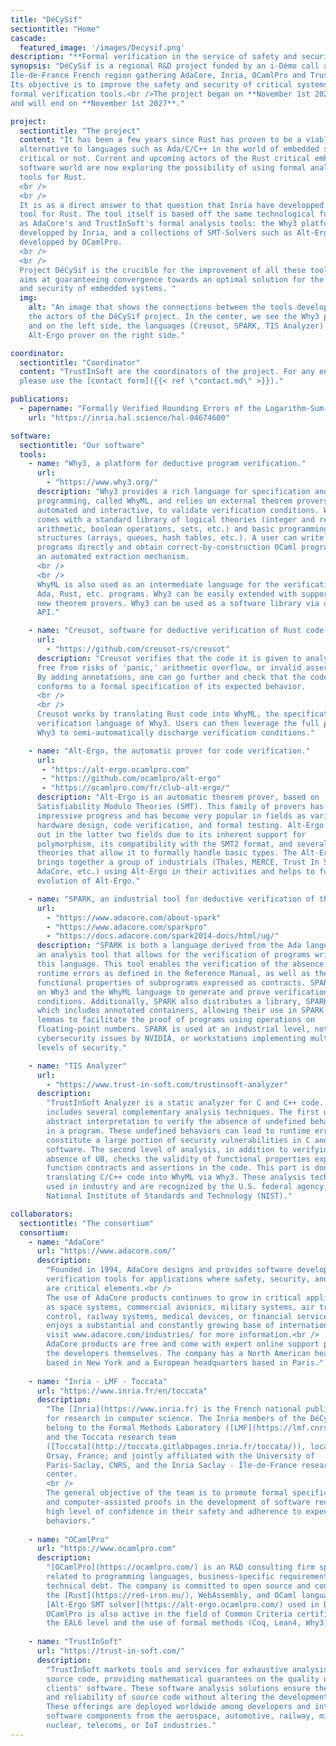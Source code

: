 ```yaml
---
title: "DéCySif"
sectiontitle: "Home"
cascade:
  featured_image: '/images/Decysif.png'
description: "**Formal verification in the service of safety and security**"
synopsis: "DéCySif is a regional R&D project funded by an i-Démo call and the
Ile-de-France French region gathering AdaCore, Inria, OCamlPro and TrustInSoft.
Its objective is to improve the safety and security of critical systems using
formal verification tools.<br />The project began on **November 1st 2022**
and will end on **November 1st 2027**."

project:
  sectiontitle: "The project"
  content: "It has been a few years since Rust has proven to be a viable
  alternative to languages such as Ada/C/C++ in the world of embedded software,
  critical or not. Current and upcoming actors of the Rust critical embedded
  software world are now exploring the possibility of using formal analysis
  tools for Rust.
  <br />
  <br />
  It is as a direct answer to that question that Inria have developped Creusot, a
  tool for Rust. The tool itself is based off the same technological foundations
  as AdaCore's and TrustInSoft's formal analysis tools: the Why3 platform,
  developped by Inria, and a collections of SMT-Solvers such as Alt-Ergo,
  developped by OCamlPro.
  <br />
  <br />
  Project DéCySif is the crucible for the improvement of all these tools and
  aims at guaranteeing convergence towards an optimal solution for the safety
  and security of embedded systems. "
  img:
    alt: "An image that shows the connections between the tools developed by
    the actors of the DéCySif project. In the center, we see the Why3 platform,
    and on the left side, the languages (Creusot, SPARK, TIS Analyzer) and the
    Alt-Ergo prover on the right side."

coordinator:
  sectiontitle: "Coordinator"
  content: "TrustInSoft are the coordinators of the project. For any enquiry,
  please use the [contact form]({{< ref \"contact.md\" >}})."

publications:
  - papername: "Formally Verified Rounding Errors of the Logarithm-Sum-Exponential Function"
    url: "https://inria.hal.science/hal-04674600"

software:
  sectiontitle: "Our software"
  tools:
    - name: "Why3, a platform for deductive program verification."
      url:
        - "https://www.why3.org/"
      description: "Why3 provides a rich language for specification and
      programming, called WhyML, and relies on external theorem provers, both
      automated and interactive, to validate verification conditions. Why3
      comes with a standard library of logical theories (integer and real
      arithmetic, boolean operations, sets, etc.) and basic programming data
      structures (arrays, queues, hash tables, etc.). A user can write WhyML
      programs directly and obtain correct-by-construction OCaml programs via
      an automated extraction mechanism.
      <br />
      <br />
      WhyML is also used as an intermediate language for the verification of C,
      Ada, Rust, etc. programs. Why3 can be easily extended with support for
      new theorem provers. Why3 can be used as a software library via an OCaml
      API."

    - name: "Creusot, software for deductive verification of Rust code."
      url:
        - "https://github.com/creusot-rs/creusot"
      description: "Creusot verifies that the code it is given to analyze is
      free from risks of 'panic,' arithmetic overflow, or invalid assertions.
      By adding annotations, one can go further and check that the code
      conforms to a formal specification of its expected behavior.
      <br />
      <br />
      Creusot works by translating Rust code into WhyML, the specification and
      verification language of Why3. Users can then leverage the full power of
      Why3 to semi-automatically discharge verification conditions."

    - name: "Alt-Ergo, the automatic prover for code verification."
      url:
       - "https://alt-ergo.ocamlpro.com"
       - "https://github.com/ocamlpro/alt-ergo"
       - "https://ocamlpro.com/fr/club-alt-ergo/"
      description: "Alt-Ergo is an automatic theorem prover, based on
      Satisfiability Modulo Theories (SMT). This family of provers has made
      impressive progress and has become very popular in fields as varied as
      hardware design, code verification, and formal testing. Alt-Ergo stands
      out in the latter two fields due to its inherent support for
      polymorphism, its compatibility with the SMT2 format, and several
      theories that allow it to formally handle basic types. The Alt-Ergo Club
      brings together a group of industrials (Thales, MERCE, Trust In Soft,
      AdaCore, etc.) using Alt-Ergo in their activities and helps to fund the
      evolution of Alt-Ergo."

    - name: "SPARK, an industrial tool for deductive verification of the Ada language."
      url:
        - "https://www.adacore.com/about-spark"
        - "https://www.adacore.com/sparkpro"
        - "https://docs.adacore.com/spark2014-docs/html/ug/"
      description: "SPARK is both a language derived from the Ada language and
      an analysis tool that allows for the verification of programs written in
      this language. This tool enables the verification of the absence of
      runtime errors as defined in the Reference Manual, as well as the
      functional properties of subprograms expressed as contracts. SPARK relies
      on Why3 and the WhyML language to generate and prove verification
      conditions. Additionally, SPARK also distributes a library, SPARKlib,
      which includes annotated containers, allowing their use in SPARK code, or
      lemmas to facilitate the proof of programs using operations on
      floating-point numbers. SPARK is used at an industrial level, notably for
      cybersecurity issues by NVIDIA, or workstations implementing multiple
      levels of security."    

    - name: "TIS Analyzer"
      url:
        - "https://www.trust-in-soft.com/trustinsoft-analyzer"
      description:
        "TrustInSoft Analyzer is a static analyzer for C and C++ code. It
        includes several complementary analysis techniques. The first uses
        abstract interpretation to verify the absence of undefined behaviors (UB)
        in a program. These undefined behaviors can lead to runtime errors and
        constitute a large portion of security vulnerabilities in C and C++
        software. The second level of analysis, in addition to verifying the
        absence of UB, checks the validity of functional properties expressed as
        function contracts and assertions in the code. This part is done by
        translating C/C++ code into WhyML via Why3. These analysis techniques are
        used in industry and are recognized by the U.S. federal agency, the
        National Institute of Standards and Technology (NIST)."

collaborators:
  sectiontitle: "The consortium"
  consortium:
    - name: "AdaCore"
      url: "https://www.adacore.com/"
      description:
        "Founded in 1994, AdaCore designs and provides software development and
        verification tools for applications where safety, security, and reliability
        are critical elements.<br />
        The use of AdaCore products continues to grow in critical applications such
        as space systems, commercial avionics, military systems, air traffic
        control, railway systems, medical devices, or financial services. AdaCore
        enjoys a substantial and constantly growing base of international clients;
        visit www.adacore.com/industries/ for more information.<br />
        AdaCore products are free and come with expert online support provided by
        the developers themselves. The company has a North American headquarters
        based in New York and a European headquarters based in Paris."
    
    - name: "Inria - LMF - Toccata"
      url: "https://www.inria.fr/en/toccata"
      description: 
        "The [Inria](https://www.inria.fr) is the French national public institute
        for research in computer science. The Inria members of the DéCySif project
        belong to the Formal Methods Laboratory ([LMF](https://lmf.cnrs.fr/))
        and the Toccata research team
        ([Toccata](http://toccata.gitlabpages.inria.fr/toccata/)), located in
        Orsay, France; and jointly affiliated with the University of
        Paris-Saclay, CNRS, and the Inria Saclay - Île-de-France research
        center.
        <br />
        The general objective of the team is to promote formal specifications
        and computer-assisted proofs in the development of software requiring a
        high level of confidence in their safety and adherence to expected
        behaviors."
    
    - name: "OCamlPro"
      url: "https://www.ocamlpro.com"
      description:
        "[OCamlPro](https://ocamlpro.com/) is an R&D consulting firm specializing in engineering problems
        related to programming languages, business-specific requirements, or
        technical debt. The company is committed to open source and contributes to
        the [Rust](https://red-iron.eu/), WebAssembly, and OCaml languages. The company also develops the
        [Alt-Ergo SMT solver](https://alt-ergo.ocamlpro.com/) used in DéCySif.<br />
        OCamlPro is also active in the field of Common Criteria certification at
        the EAL6 level and the use of formal methods (Coq, Lean4, Why3)."
    
    - name: "TrustInSoft"
      url: "https://trust-in-soft.com/"
      description:
        "TrustInSoft markets tools and services for exhaustive analysis of C and C++
        source code, providing mathematical guarantees on the quality of their
        clients' software. These software analysis solutions ensure the security
        and reliability of source code without altering the development process.
        These offerings are deployed worldwide among developers and integrators of
        software components from the aerospace, automotive, railway, military,
        nuclear, telecoms, or IoT industries."
---
```

